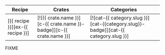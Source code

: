 | Recipe | Crates | Categories |
|--------|--------|------------|
| [{{ recipe }}][ex-{{ recipe }}] | [![{{ crate.name }}][c-{{ crate.name }}-badge]][c-{{ crate.name }}] | [![cat-{{ category.slug }}][cat-{{category.slug}}-badge]][cat-{{ category.slug }}] |

<div class="hidden">
FIXME
</div>
